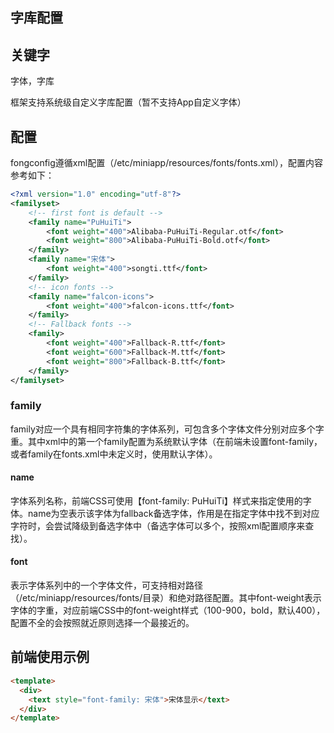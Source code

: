 ## 字库配置

## 关键字

字体，字库



框架支持系统级自定义字库配置（暂不支持App自定义字体）

## 配置

fongconfig遵循xml配置（/etc/miniapp/resources/fonts/fonts.xml），配置内容参考如下：

```xml
<?xml version="1.0" encoding="utf-8"?>
<familyset>
    <!-- first font is default -->
    <family name="PuHuiTi">
        <font weight="400">Alibaba-PuHuiTi-Regular.otf</font>
        <font weight="800">Alibaba-PuHuiTi-Bold.otf</font>
    </family>
    <family name="宋体">
        <font weight="400">songti.ttf</font>
    </family>
    <!-- icon fonts -->
    <family name="falcon-icons">
        <font weight="400">falcon-icons.ttf</font>
    </family>
    <!-- Fallback fonts -->
    <family>
        <font weight="400">Fallback-R.ttf</font>
        <font weight="600">Fallback-M.ttf</font>
        <font weight="800">Fallback-B.ttf</font>
    </family>
</familyset>
```

### family

family对应一个具有相同字符集的字体系列，可包含多个字体文件分别对应多个字重。其中xml中的第一个family配置为系统默认字体（在前端未设置font-family，或者family在fonts.xml中未定义时，使用默认字体）。

#### name

字体系列名称，前端CSS可使用【font-family: PuHuiTi】样式来指定使用的字体。name为空表示该字体为fallback备选字体，作用是在指定字体中找不到对应字符时，会尝试降级到备选字体中（备选字体可以多个，按照xml配置顺序来查找）。

#### font

表示字体系列中的一个字体文件，可支持相对路径（/etc/miniapp/resources/fonts/目录）和绝对路径配置。其中font-weight表示字体的字重，对应前端CSS中的font-weight样式（100-900，bold，默认400），配置不全的会按照就近原则选择一个最接近的。

## 前端使用示例

```html
<template>
  <div>
    <text style="font-family: 宋体">宋体显示</text>
  </div>
</template>
```

